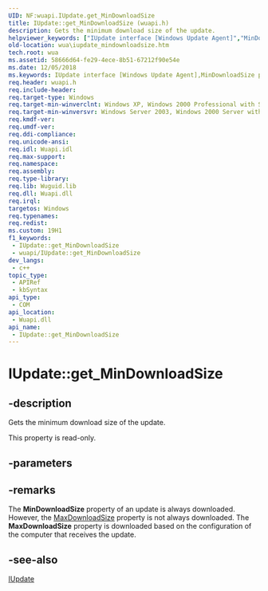 ```yaml
---
UID: NF:wuapi.IUpdate.get_MinDownloadSize
title: IUpdate::get_MinDownloadSize (wuapi.h)
description: Gets the minimum download size of the update.
helpviewer_keywords: ["IUpdate interface [Windows Update Agent]","MinDownloadSize property","IUpdate.MinDownloadSize","IUpdate.get_MinDownloadSize","IUpdate::MinDownloadSize","IUpdate::get_MinDownloadSize","MinDownloadSize property [Windows Update Agent]","MinDownloadSize property [Windows Update Agent]","IUpdate interface","get_MinDownloadSize","wua.iupdate_mindownloadsize","wuapi/IUpdate::MinDownloadSize","wuapi/IUpdate::get_MinDownloadSize"]
old-location: wua\iupdate_mindownloadsize.htm
tech.root: wua
ms.assetid: 58666d64-fe29-4ece-8b51-67212f90e54e
ms.date: 12/05/2018
ms.keywords: IUpdate interface [Windows Update Agent],MinDownloadSize property, IUpdate.MinDownloadSize, IUpdate.get_MinDownloadSize, IUpdate::MinDownloadSize, IUpdate::get_MinDownloadSize, MinDownloadSize property [Windows Update Agent], MinDownloadSize property [Windows Update Agent],IUpdate interface, get_MinDownloadSize, wua.iupdate_mindownloadsize, wuapi/IUpdate::MinDownloadSize, wuapi/IUpdate::get_MinDownloadSize
req.header: wuapi.h
req.include-header: 
req.target-type: Windows
req.target-min-winverclnt: Windows XP, Windows 2000 Professional with SP3 [desktop apps only]
req.target-min-winversvr: Windows Server 2003, Windows 2000 Server with SP3 [desktop apps only]
req.kmdf-ver: 
req.umdf-ver: 
req.ddi-compliance: 
req.unicode-ansi: 
req.idl: Wuapi.idl
req.max-support: 
req.namespace: 
req.assembly: 
req.type-library: 
req.lib: Wuguid.lib
req.dll: Wuapi.dll
req.irql: 
targetos: Windows
req.typenames: 
req.redist: 
ms.custom: 19H1
f1_keywords:
 - IUpdate::get_MinDownloadSize
 - wuapi/IUpdate::get_MinDownloadSize
dev_langs:
 - c++
topic_type:
 - APIRef
 - kbSyntax
api_type:
 - COM
api_location:
 - Wuapi.dll
api_name:
 - IUpdate::get_MinDownloadSize
---
```


# IUpdate::get_MinDownloadSize


## -description

Gets the minimum download size of the update.

This property is read-only.

## -parameters

## -remarks

The <b>MinDownloadSize</b> property of an update is always downloaded.  However, the <a href="/windows/desktop/api/wuapi/nf-wuapi-iupdate-get_maxdownloadsize">MaxDownloadSize</a> property is not always downloaded. The <b>MaxDownloadSize</b> property is downloaded based on the configuration of the computer that receives the update.

## -see-also

<a href="/windows/desktop/api/wuapi/nn-wuapi-iupdate">IUpdate</a>

